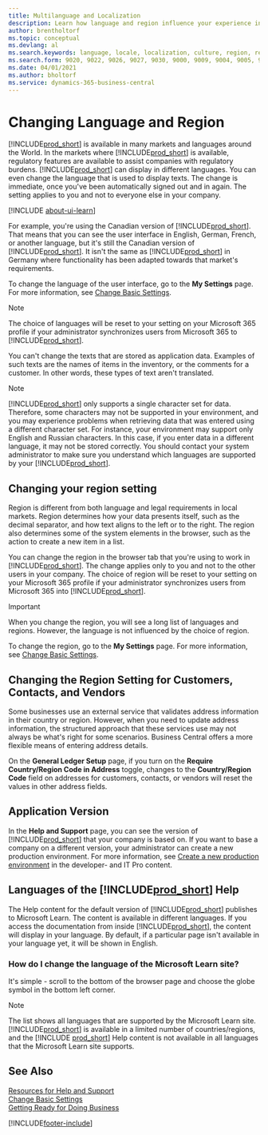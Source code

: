 ```yaml
---
title: Multilanguage and Localization
description: Learn how language and region influence your experience in Business Central. Change the language of the user interface in My Settings.
author: brentholtorf
ms.topic: conceptual
ms.devlang: al
ms.search.keywords: language, locale, localization, culture, region, regional settings
ms.search.form: 9020, 9022, 9026, 9027, 9030, 9000, 9009, 9004, 9005, 9024, 9006, 9007, 9010, 9016, 9017
ms.date: 04/01/2021
ms.author: bholtorf
ms.service: dynamics-365-business-central
---
```

# Changing Language and Region

[!INCLUDE[prod_short](includes/prod_short.md)] is available in many markets and languages around the World. In the markets where [!INCLUDE[prod_short](includes/prod_short.md)] is available, regulatory features are available to assist companies with regulatory burdens. [!INCLUDE[prod_short](includes/prod_short.md)] can display in different languages. You can even change the language that is used to display texts. The change is immediate, once you've been automatically signed out and in again. The setting applies to you and not to everyone else in your company.  

[!INCLUDE [about-ui-learn](includes/about-ui-learn.md)]

For example, you're using the Canadian version of [!INCLUDE[prod_short](includes/prod_short.md)]. That means that you can see the user interface in English, German, French, or another language, but it's still the Canadian version of [!INCLUDE[prod_short](includes/prod_short.md)]. It isn't the same as [!INCLUDE[prod_short](includes/prod_short.md)] in Germany where functionality has been adapted towards that market's requirements.  

To change the language of the user interface, go to the **My Settings** page. For more information, see [Change Basic Settings](ui-change-basic-settings.md#language). 

> [!NOTE]  
> The choice of languages will be reset to your setting on your Microsoft 365 profile if your administrator synchronizes users from Microsoft 365 to [!INCLUDE[prod_short](includes/prod_short.md)].

You can't change the texts that are stored as application data. Examples of such texts are the names of items in the inventory, or the comments for a customer. In other words, these types of text aren't translated.  

> [!NOTE]  
> [!INCLUDE[prod_short](includes/prod_short.md)] only supports a single character set for data. Therefore, some characters may not be supported in your environment, and you may experience problems when retrieving data that was entered using a different character set. For instance, your environment may support only English and Russian characters. In this case, if you enter data in a different language, it may not be stored correctly. You should contact your system administrator to make sure you understand which languages are supported by your [!INCLUDE[prod_short](includes/prod_short.md)].  

## Changing your region setting

Region is different from both language and legal requirements in local markets. Region determines how your data presents itself, such as the decimal separator, and how text aligns to the left or to the right. The region also determines some of the system elements in the browser, such as the action to create a new item in a list.  

You can change the region in the browser tab that you're using to work in [!INCLUDE[prod_short](includes/prod_short.md)]. The change applies only to you and not to the other users in your company.  The choice of region will be reset to your setting on your Microsoft 365 profile if your administrator synchronizes users from Microsoft 365 into [!INCLUDE[prod_short](includes/prod_short.md)].

> [!IMPORTANT]  
> When you change the region, you will see a long list of languages and regions. However, the language is not influenced by the choice of region.  

To change the region, go to the **My Settings** page. For more information, see [Change Basic Settings](ui-change-basic-settings.md).  

## Changing the Region Setting for Customers, Contacts, and Vendors

Some businesses use an external service that validates address information in their country or region. However, when you need to update address information, the structured approach that these services use may not always be what's right for some scenarios. Business Central offers a more flexible means of entering address details.

On the **General Ledger Setup** page, if you turn on the **Require Country/Region Code in Address** toggle, changes to the **Country/Region Code** field on addresses for customers, contacts, or vendors will reset the values in other address fields.

## Application Version

In the **Help and Support** page, you can see the version of [!INCLUDE[prod_short](includes/prod_short.md)] that your company is based on. If you want to base a company on a different version, your administrator can create a new production environment. For more information, see [Create a new production environment](/dynamics365/business-central/dev-itpro/administration/tenant-admin-center-environments#create-a-new-production-environment) in the developer- and IT Pro content.  

## Languages of the [!INCLUDE[prod_short](includes/prod_short.md)] Help

The Help content for the default version of [!INCLUDE[prod_short](includes/prod_short.md)] publishes to Microsoft Learn. The content is available in different languages. If you access the documentation from inside [!INCLUDE[prod_short](includes/prod_short.md)], the content will display in your language. By default, if a particular page isn't available in your language yet, it will be shown in English.

### How do I change the language of the Microsoft Learn site?

It's simple - scroll to the bottom of the browser page and choose the globe symbol in the bottom left corner.

> [!NOTE]  
> The list shows all languages that are supported by the Microsoft Learn site. [!INCLUDE[prod_short](includes/prod_short.md)] is available in a limited number of countries/regions, and the [!INCLUDE [prod_short](includes/prod_short.md)] Help content is not available in all languages that the Microsoft Learn site supports.

## See Also

[Resources for Help and Support](product-help-and-support.md)  
[Change Basic Settings](ui-change-basic-settings.md)  
[Getting Ready for Doing Business](ui-get-ready-business.md)  


[!INCLUDE[footer-include](includes/footer-banner.md)]